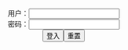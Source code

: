 <form name="f" action="">
<center>用户：<INPUT TYPE="text" NAME="" id="name"><br></center>
<center>密码：<INPUT TYPE="password" NAME="" id="pass"><br></center>
<center><INPUT TYPE="button" value="登入" onclick="check()"><INPUT TYPE="reset" value="重置"></center>
</form>

<div id="a" style="display: none">

<script>
document.addEventListener('DOMContentLoaded',function(){
new SmartPhoto(".js-smartphoto");
});

function check(){
var name=document.getElementById("name").value;
var pass=document.getElementById("pass").value;
var y = document.getElementById("a");
if(name=="" && pass=="y"){
y.style.display = "block";
}else{
y.style.display = "none";
}
}

var p = 'https://slack-imgs.com/?url=';

document.write('<a href="'+p+'https://pbs.twimg.com/media/EywrjKyVEAUUCk1?format=jpg&name=orig" class="js-smartphoto" data-caption="あぶぶ＠エロ絵" data-id="EywrjKyVEAUUCk1 (1800×1320)" data-group=""><img src="'+p+'https://pbs.twimg.com/media/EywrjKyVEAUUCk1?format=jpg&name=orig" width="64" alt="EywrjKyVEAUUCk1 (1800×1320)" title="あぶぶ＠エロ絵" /></a>');

document.write('<a href="'+p+'https://pbs.twimg.com/media/EzPSBUoUUAc99_t?format=jpg&name=orig" class="js-smartphoto" data-caption="うとい@namekotake (1516×2144)" data-id="EzPSBUoUUAc99_t (1516×2144)" data-group=""><img src="'+p+'https://pbs.twimg.com/media/EzPSBUoUUAc99_t?format=jpg&name=orig" width="64" alt="EzPSBUoUUAc99_t (1516×2144)" title="うとい@namekotake (1516×2144)" /></a>');

document.write('<a href="'+p+'https://pbs.twimg.com/media/EzO1EkZVkAIM1h6?format=jpg&name=orig" class="js-smartphoto" data-caption="ぷぅ崎ぷぅ奈@punopupupu (848×1200)" data-id="EzO1EkZVkAIM1h6 (848×1200)" data-group=""><img src="'+p+'https://pbs.twimg.com/media/EzO1EkZVkAIM1h6?format=jpg&name=orig" width="64" alt="EzO1EkZVkAIM1h6 (848×1200)" title="ぷぅ崎ぷぅ奈@punopupupu (848×1200)" /></a>');

document.write('<a href="'+p+'https://pbs.twimg.com/media/EzKpDzzUUAoOVeP?format=jpg&name=orig" class="js-smartphoto" data-caption="カゲシオ💀@kageshio (707×1000)" data-id="EzKpDzzUUAoOVeP (707×1000)" data-group=""><img src="'+p+'https://pbs.twimg.com/media/EzKpDzzUUAoOVeP?format=jpg&name=orig" width="64" alt="EzKpDzzUUAoOVeP (707×1000)" title="カゲシオ💀@kageshio (707×1000)" /></a>');

document.write('<a href="'+p+'https://pbs.twimg.com/media/EzKpE7OUUAEe55A?format=jpg&name=orig" class="js-smartphoto" data-caption="EzKpE7OUUAEe55A (1600×1800)" data-id="EzKpE7OUUAEe55A (1600×1800)" data-group=""><img src="'+p+'https://pbs.twimg.com/media/EzKpE7OUUAEe55A?format=jpg&name=orig" width="64" alt="EzKpE7OUUAEe55A (1600×1800)" title="EzKpE7OUUAEe55A (1600×1800)" /></a>');

document.write('<a href="'+p+'https://pbs.twimg.com/media/EzKpx8mVcAMrrTl?format=jpg&name=orig" class="js-smartphoto" data-caption="EzKpx8mVcAMrrTl (1200×630)" data-id="EzKpx8mVcAMrrTl (1200×630)" data-group=""><img src="'+p+'https://pbs.twimg.com/media/EzKpx8mVcAMrrTl?format=jpg&name=orig" width="64" alt="EzKpx8mVcAMrrTl (1200×630)" title="EzKpx8mVcAMrrTl (1200×630)" /></a>');

document.write('<a href="'+p+'https://pbs.twimg.com/media/Eyr2l8QU4AYZVcq?format=jpg&name=orig" class="js-smartphoto" data-caption="Eyr2l8QU4AYZVcq (600×800)" data-id="Eyr2l8QU4AYZVcq (600×800)" data-group=""><img src="'+p+'https://pbs.twimg.com/media/Eyr2l8QU4AYZVcq?format=jpg&name=orig" width="64" alt="Eyr2l8QU4AYZVcq (600×800)" title="Eyr2l8QU4AYZVcq (600×800)" /></a>');

document.write('<a href="'+p+'https://pbs.twimg.com/media/Eyr2pjXVcAA2spB?format=jpg&name=orig" class="js-smartphoto" data-caption="Eyr2pjXVcAA2spB (600×800)" data-id="Eyr2pjXVcAA2spB (600×800)" data-group=""><img src="'+p+'https://pbs.twimg.com/media/Eyr2pjXVcAA2spB?format=jpg&name=orig" width="64" alt="Eyr2pjXVcAA2spB (600×800)" title="Eyr2pjXVcAA2spB (600×800)" /></a>');

document.write('<a href="'+p+'https://pbs.twimg.com/media/Eyqspu5UYAAB_3V?format=jpg&name=orig" class="js-smartphoto" data-caption="🔞がむかみ@Hyper_gamukaMIX (1237×2048)" data-id="Eyqspu5UYAAB_3V (1237×2048)" data-group=""><img src="'+p+'https://pbs.twimg.com/media/Eyqspu5UYAAB_3V?format=jpg&name=orig" width="64" alt="Eyqspu5UYAAB_3V (1237×2048)" title="🔞がむかみ@Hyper_gamukaMIX (1237×2048)" /></a>');

document.write('<a href="'+p+'https://pbs.twimg.com/media/EzPoIcmVgAMyD74?format=jpg&name=orig" class="js-smartphoto" data-caption="Volcanoマン@batibatizekkyou (1128×1212)" data-id="EzPoIcmVgAMyD74 (1128×1212)" data-group=""><img src="'+p+'https://pbs.twimg.com/media/EzPoIcmVgAMyD74?format=jpg&name=orig" width="64" alt="EzPoIcmVgAMyD74 (1128×1212)" title="Volcanoマン@batibatizekkyou (1128×1212)" /></a>');

document.write('<a href="'+p+'https://pbs.twimg.com/media/EypeR_8UYAAnisZ?format=jpg&name=orig" class="js-smartphoto" data-caption="EypeR_8UYAAnisZ (1911×1744)" data-id="EypeR_8UYAAnisZ (1911×1744)" data-group=""><img src="'+p+'https://pbs.twimg.com/media/EypeR_8UYAAnisZ?format=jpg&name=orig" width="64" alt="EypeR_8UYAAnisZ (1911×1744)" title="EypeR_8UYAAnisZ (1911×1744)" /></a>');

document.write('<a href="'+p+'https://pbs.twimg.com/media/EypAM4PVIAA7TIt?format=jpg&name=orig" class="js-smartphoto" data-caption="EypAM4PVIAA7TIt (1525×951)" data-id="EypAM4PVIAA7TIt (1525×951)" data-group=""><img src="'+p+'https://pbs.twimg.com/media/EypAM4PVIAA7TIt?format=jpg&name=orig" width="64" alt="EypAM4PVIAA7TIt (1525×951)" title="EypAM4PVIAA7TIt (1525×951)" /></a>');

document.write('<a href="'+p+'https://pbs.twimg.com/media/EyojVp3UYAE61O0?format=jpg&name=orig" class="js-smartphoto" data-caption="EyojVp3UYAE61O0 (2051×1757)" data-id="EyojVp3UYAE61O0 (2051×1757)" data-group=""><img src="'+p+'https://pbs.twimg.com/media/EyojVp3UYAE61O0?format=jpg&name=orig" width="64" alt="EyojVp3UYAE61O0 (2051×1757)" title="EyojVp3UYAE61O0 (2051×1757)" /></a>');

document.write('<a href="'+p+'https://pbs.twimg.com/media/EzMRpSyUYAY4I4O?format=jpg&name=orig" class="js-smartphoto" data-caption="@Whiplashaarts (3000×3000)" data-id="EzMRpSyUYAY4I4O (3000×3000)" data-group=""><img src="'+p+'https://pbs.twimg.com/media/EzMRpSyUYAY4I4O?format=jpg&name=orig" width="64" alt="EzMRpSyUYAY4I4O (3000×3000)" title="@Whiplashaarts (3000×3000)" /></a>');

document.write('<a href="'+p+'https://pbs.twimg.com/media/EzNnpqVUcAE-xY_?format=jpg&name=orig" class="js-smartphoto" data-caption="@cinnabus(2000×3000)" data-id="EzNnpqVUcAE-xY_ (2000×3000)" data-group=""><img src="'+p+'https://pbs.twimg.com/media/EzNnpqVUcAE-xY_?format=jpg&name=orig" width="64" alt="EzNnpqVUcAE-xY_ (2000×3000)" title="@cinnabus(2000×3000)" /></a>');

document.write('<a href="'+p+'https://pbs.twimg.com/media/EzNnqY3VEAQoWbl?format=jpg&name=orig" class="js-smartphoto" data-caption="🔞 Mommy Satan (2000×3000)" data-id="EzNnqY3VEAQoWbl (2000×3000)" data-group=""><img src="'+p+'https://pbs.twimg.com/media/EzNnqY3VEAQoWbl?format=jpg&name=orig" width="64" alt="EzNnqY3VEAQoWbl (2000×3000)" title="🔞 Mommy Satan (2000×3000)" /></a>');

document.write('<a href="'+p+'https://pbs.twimg.com/media/EzIRre4WYAALrUv?format=jpg&name=orig" class="js-smartphoto" data-caption="EzIRre4WYAALrUv (3000×2000)" data-id="EzIRre4WYAALrUv (3000×2000)" data-group=""><img src="'+p+'https://pbs.twimg.com/media/EzIRre4WYAALrUv?format=jpg&name=orig" width="64" alt="EzIRre4WYAALrUv (3000×2000)" title="EzIRre4WYAALrUv (3000×2000)" /></a>');

document.write('<a href="'+p+'https://pbs.twimg.com/media/Ey0vXNQXEAIKMTv?format=jpg&name=orig" class="js-smartphoto" data-caption="Ey0vXNQXEAIKMTv (3000×3600)" data-id="Ey0vXNQXEAIKMTv (3000×3600)" data-group=""><img src="'+p+'https://pbs.twimg.com/media/Ey0vXNQXEAIKMTv?format=jpg&name=orig" width="64" alt="Ey0vXNQXEAIKMTv (3000×3600)" title="Ey0vXNQXEAIKMTv (3000×3600)" /></a>');

document.write('<a href="'+p+'https://pbs.twimg.com/media/Ey0vX9yXMAAAL5P?format=jpg&name=orig" class="js-smartphoto" data-caption="Ey0vX9yXMAAAL5P (3000×3600)" data-id="Ey0vX9yXMAAAL5P (3000×3600)" data-group=""><img src="'+p+'https://pbs.twimg.com/media/Ey0vX9yXMAAAL5P?format=jpg&name=orig" width="64" alt="Ey0vX9yXMAAAL5P (3000×3600)" title="Ey0vX9yXMAAAL5P (3000×3600)" /></a>');

document.write('<a href="'+p+'https://pbs.twimg.com/media/Ey4MXQDW8Acs_GD?format=jpg&name=orig" class="js-smartphoto" data-caption="Ey4MXQDW8Acs_GD (2000×2700)" data-id="Ey4MXQDW8Acs_GD (2000×2700)" data-group=""><img src="'+p+'https://pbs.twimg.com/media/Ey4MXQDW8Acs_GD?format=jpg&name=orig" width="64" alt="Ey4MXQDW8Acs_GD (2000×2700)" title="Ey4MXQDW8Acs_GD (2000×2700)" /></a>');

document.write('<a href="'+p+'https://pbs.twimg.com/media/Eypaod-XIAAtSnC?format=jpg&name=orig" class="js-smartphoto" data-caption="Eypaod-XIAAtSnC (3000×3600)" data-id="Eypaod-XIAAtSnC (3000×3600)" data-group=""><img src="'+p+'https://pbs.twimg.com/media/Eypaod-XIAAtSnC?format=jpg&name=orig" width="64" alt="Eypaod-XIAAtSnC (3000×3600)" title="Eypaod-XIAAtSnC (3000×3600)" /></a>');

document.write('<a href="'+p+'https://pbs.twimg.com/media/EypapIBWUAAGQsF?format=jpg&name=orig" class="js-smartphoto" data-caption="EypapIBWUAAGQsF (3000×3600)" data-id="EypapIBWUAAGQsF (3000×3600)" data-group=""><img src="'+p+'https://pbs.twimg.com/media/EypapIBWUAAGQsF?format=jpg&name=orig" width="64" alt="EypapIBWUAAGQsF (3000×3600)" title="EypapIBWUAAGQsF (3000×3600)" /></a>');

document.write('<a href="'+p+'https://pbs.twimg.com/media/Ey_XAMKVgAA-z9g?format=jpg&name=orig" class="js-smartphoto" data-caption="@squeezabledraws (2200×1447)" data-id="Ey_XAMKVgAA-z9g (2200×1447)" data-group=""><img src="'+p+'https://pbs.twimg.com/media/Ey_XAMKVgAA-z9g?format=jpg&name=orig" width="64" alt="Ey_XAMKVgAA-z9g (2200×1447)" title="@squeezabledraws (2200×1447)" /></a>');

document.write('<a href="'+p+'https://pbs.twimg.com/media/EyHpCoDXIAQ6Xpn?format=jpg&name=orig" class="js-smartphoto" data-caption="EyHpCoDXIAQ6Xpn (3000×3600)" data-id="EyHpCoDXIAQ6Xpn (3000×3600)" data-group=""><img src="'+p+'https://pbs.twimg.com/media/EyHpCoDXIAQ6Xpn?format=jpg&name=orig" width="64" alt="EyHpCoDXIAQ6Xpn (3000×3600)" title="EyHpCoDXIAQ6Xpn (3000×3600)" /></a>');

document.write('<a href="'+p+'https://pbs.twimg.com/media/EyHpDTWWEAAPLVz?format=jpg&name=orig" class="js-smartphoto" data-caption="EyHpDTWWEAAPLVz (3000×3600)" data-id="EyHpDTWWEAAPLVz (3000×3600)" data-group=""><img src="'+p+'https://pbs.twimg.com/media/EyHpDTWWEAAPLVz?format=jpg&name=orig" width="64" alt="EyHpDTWWEAAPLVz (3000×3600)" title="EyHpDTWWEAAPLVz (3000×3600)" /></a>');

document.write('<a href="'+p+'https://pbs.twimg.com/media/Ey_WY4XVEAALj6T?format=jpg&name=orig" class="js-smartphoto" data-caption="@TaigerArts (3024×2800)" data-id="Ey_WY4XVEAALj6T (3024×2800)" data-group=""><img src="'+p+'https://pbs.twimg.com/media/Ey_WY4XVEAALj6T?format=jpg&name=orig" width="64" alt="Ey_WY4XVEAALj6T (3024×2800)" title="@TaigerArts (3024×2800)" /></a>');

document.write('<a href="'+p+'https://pbs.twimg.com/media/EzPZ29-VkAIiQiP?format=jpg&name=orig" class="js-smartphoto" data-caption="@ChamCham080808 (1919×1080)" data-id="EzPZ29-VkAIiQiP (1919×1080)" data-group=""><img src="'+p+'https://pbs.twimg.com/media/EzPZ29-VkAIiQiP?format=jpg&name=orig" width="64" alt="EzPZ29-VkAIiQiP (1919×1080)" title="@ChamCham080808 (1919×1080)" /></a>');

document.write('<a href="'+p+'https://pbs.twimg.com/media/EzPZ3jrVoAIVgxc?format=jpg&name=orig" class="js-smartphoto" data-caption="EzPZ3jrVoAIVgxc (1919×1080)" data-id="EzPZ3jrVoAIVgxc (1919×1080)" data-group=""><img src="'+p+'https://pbs.twimg.com/media/EzPZ3jrVoAIVgxc?format=jpg&name=orig" width="64" alt="EzPZ3jrVoAIVgxc (1919×1080)" title="EzPZ3jrVoAIVgxc (1919×1080)" /></a>');

document.write('<a href="'+p+'https://pbs.twimg.com/media/EzMT4b-VEAcICGN?format=jpg&name=orig" class="js-smartphoto" data-caption="13🔞≥≤__(´～｀)@B_O_X2021" data-id="EzMT4b-VEAcICGN (1638×2048)" data-group=""><img src="'+p+'https://pbs.twimg.com/media/EzMT4b-VEAcICGN?format=jpg&name=orig" width="64" alt="EzMT4b-VEAcICGN (1638×2048)" title="13🔞≥≤__(´～｀)@B_O_X2021" /></a>');

document.write('<a href="'+p+'https://pbs.twimg.com/media/EzMh-SdVUAEfmgL?format=jpg&name=orig" class="js-smartphoto" data-caption="Xa@XaGueuzav" data-id="EzMh-SdVUAEfmgL (1000×1440)" data-group=""><img src="'+p+'https://pbs.twimg.com/media/EzMh-SdVUAEfmgL?format=jpg&name=orig" width="64" alt="EzMh-SdVUAEfmgL (1000×1440)" title="Xa@XaGueuzav" /></a>');

document.write('<a href="'+p+'https://pbs.twimg.com/media/EzMq5LqVcAILJuP?format=jpg&name=orig" class="js-smartphoto" data-caption="Kittew@Kittew_art" data-id="EzMq5LqVcAILJuP (875×1100)" data-group=""><img src="'+p+'https://pbs.twimg.com/media/EzMq5LqVcAILJuP?format=jpg&name=orig" width="64" alt="EzMq5LqVcAILJuP (875×1100)" title="Kittew@Kittew_art" /></a>');

document.write('<a href="'+p+'https://pbs.twimg.com/media/ExKsOCIUUAUtUkW?format=jpg&name=orig" class="js-smartphoto" data-caption="Cc 18 forever@Ccupcat" data-id="ExKsOCIUUAUtUkW (1536×2048)" data-group=""><img src="'+p+'https://pbs.twimg.com/media/ExKsOCIUUAUtUkW?format=jpg&name=orig" width="64" alt="ExKsOCIUUAUtUkW (1536×2048)" title="Cc 18 forever@Ccupcat" /></a>');

document.write('<a href="'+p+'https://pbs.twimg.com/media/ExKsOCIVEAAI5fd?format=jpg&name=orig" class="js-smartphoto" data-caption="ExKsOCIVEAAI5fd (1536×2048)" data-id="ExKsOCIVEAAI5fd (1536×2048)" data-group=""><img src="'+p+'https://pbs.twimg.com/media/ExKsOCIVEAAI5fd?format=jpg&name=orig" width="64" alt="ExKsOCIVEAAI5fd (1536×2048)" title="ExKsOCIVEAAI5fd (1536×2048)" /></a>');

document.write('<a href="'+p+'https://pbs.twimg.com/media/ExKsOFRUYAYv9nN?format=jpg&name=orig" class="js-smartphoto" data-caption="ExKsOFRUYAYv9nN (1536×2048)" data-id="ExKsOFRUYAYv9nN (1536×2048)" data-group=""><img src="'+p+'https://pbs.twimg.com/media/ExKsOFRUYAYv9nN?format=jpg&name=orig" width="64" alt="ExKsOFRUYAYv9nN (1536×2048)" title="ExKsOFRUYAYv9nN (1536×2048)" /></a>');

</script>

</div>

<link rel="stylesheet" href="https://cdn.jsdelivr.net/gh/appleple/SmartPhoto/css/smartphoto.min.css">
<script src="https://cdn.jsdelivr.net/gh/appleple/SmartPhoto/js/smartphoto.min.js"></script>
